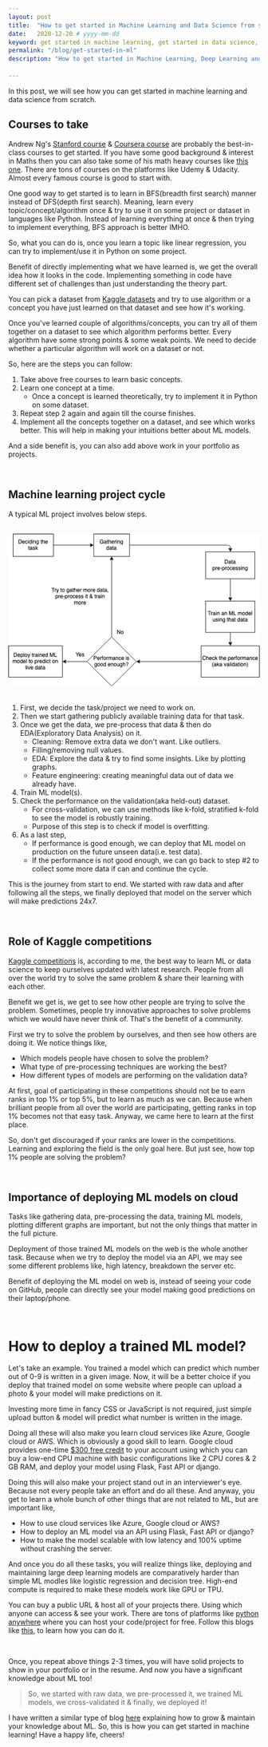 ```yaml
---
layout: post
title:  "How to get started in Machine Learning and Data Science from scratch"
date:   2020-12-20 # yyyy-mm-dd
keyword: get started in machine learning, get started in data science, learn machine learning, Machine Learning, Artificial Intelligence, Data Science, Experience, Beginner 
permalink: "/blog/get-started-in-ml"
description: "How to get started in Machine Learning, Deep Learning and Data Science from scratch"

---
```


In this post, we will see how you can get started in machine learning and data science from scratch. 

## Courses to take

Andrew Ng's [Stanford course](https://youtu.be/jGwO_UgTS7I) & [Coursera course](https://www.coursera.org/learn/machine-learning) are probably the best-in-class courses to get started.
If you have some good background & interest in Maths then you can also take some of his math heavy courses like [this one](https://youtu.be/UzxYlbK2c7E).
There are tons of courses on the platforms like Udemy & Udacity. Almost every famous course is good to start with.  

One good way to get started is to learn in BFS(breadth first search) manner instead of DFS(depth first search). Meaning, learn every topic/concept/algorithm once & try to use it on some project or dataset in languages like Python.
Instead of learning everything at once & then trying to implement everything, BFS approach is better IMHO.

So, what you can do is, once you learn a topic like linear regression, you can try to implement/use it in Python on some project.

Benefit of directly implementing what we have learned is, we get the overall idea how it looks in the code. Implementing something in code have different set of challenges than just understanding the theory part.

You can pick a dataset from [Kaggle datasets](https://www.kaggle.com/datasets) and try to use algorithm or a concept you have just learned on that dataset and see how it's working. 

Once you've learned couple of algorithms/concepts, you can try all of them together on a dataset to see which algorithm performs better. Every algorithm have some strong points & some weak points.
We need to decide whether a particular algorithm will work on a dataset or not.

So, here are the steps you can follow:
1. Take above free courses to learn basic concepts.
2. Learn one concept at a time. 
    - Once a concept is learned theoretically, try to implement it in Python on some dataset.
3. Repeat step 2 again and again till the course finishes.
4. Implement all the concepts together on a dataset, and see which works better. This will help in making your intuitions better about ML models.

And a side benefit is, you can also add above work in your portfolio as projects.

<br/>

## Machine learning project cycle

A typical ML project involves below steps.

<br/>

<center><img src="../assets/ml-cycle.png"/></center>

<br/>

1. First, we decide the task/project we need to work on.
2. Then we start gathering publicly available training data for that task.
3. Once we get the data, we pre-process that data & then do EDA(Exploratory Data Analysis) on it.
    - Cleaning: Remove extra data we don't want. Like outliers.
    - Filling/removing null values.
    - EDA: Explore the data & try to find some insights. Like by plotting graphs.
    - Feature engineering: creating meaningful data out of data we already have.
4. Train ML model(s).
5. Check the performance on the validation(aka held-out) dataset.
    - For cross-validation, we can use methods like k-fold, stratified k-fold to see the model is robustly training.
    - Purpose of this step is to check if model is overfitting.
6. As a last step, 
    - If performance is good enough, we can deploy that ML model on production on the future unseen data(i.e. test data).
    - If the performance is not good enough, we can go back to step #2 to collect some more data if can and continue the cycle.
    
This is the journey from start to end. We started with raw data and after following all the steps, we finally deployed that model on the server which will make predictions 24x7.

<br/>

## Role of Kaggle competitions

[Kaggle competitions](https://www.kaggle.com/competitions) is, according to me, the best way to learn ML or data science to keep ourselves updated with latest research.
People from all over the world try to solve the same problem & share their learning with each other. 

Benefit we get is, we get to see how other people are trying to solve the problem. Sometimes, people try innovative approaches to solve problems which we would have never think of. That's the benefit of a community.

First we try to solve the problem by ourselves, and then see how others are doing it. We notice things like, 
- Which models people have chosen to solve the problem?
- What type of pre-processing techniques are working the best?
- How different types of models are performing on the validation data?

At first, goal of participating in these competitions should not be to earn ranks in top 1% or top 5%, but to learn as much as we can.
Because when brilliant people from all over the world are participating, getting ranks in top 1% becomes not that easy task. Anyway, we came here to learn at the first place.

So, don't get discouraged if your ranks are lower in the competitions. Learning and exploring the field is the only goal here. But just see, how top 1% people are solving the problem?

<br/>

## Importance of deploying ML models on cloud

Tasks like gathering data, pre-processing the data, training ML models, plotting different graphs are important, but not the only things that matter in the full picture.

Deployment of those trained ML models on the web is the whole another task. Because when we try to deploy the model via an API, we may see some different problems like, high latency, breakdown the server etc.

Benefit of deploying the ML model on web is, instead of seeing your code on GitHub, people can directly see your model making good predictions on their laptop/phone.

<br/>

# How to deploy a trained ML model?

Let's take an example. You trained a model which can predict which number out of 0-9 is written in a given image.
Now, it will be a better choice if you deploy that trained model on some website where people can upload a photo & your model will make predictions on it.

Investing more time in fancy CSS or JavaScript is not required, just simple upload button & model will predict what number is written in the image.

Doing all these will also make you learn cloud services like Azure, Google cloud or AWS. Which is obviously a good skill to learn.
Google cloud provides one-time [$300 free credit](https://cloud.google.com/free) to your account using which you can buy a low-end CPU machine with basic configurations like 2 CPU cores & 2 GB RAM, and deploy your model using Flask, Fast API or django.

Doing this will also make your project stand out in an interviewer's eye. Because not every people take an effort and do all these.
And anyway, you get to learn a whole bunch of other things that are not related to ML, but are important like,
- How to use cloud services like Azure, Google cloud or AWS?
- How to deploy an ML model via an API using Flask, Fast API or django?
- How to make the model scalable with low latency and 100% uptime without crashing the server.

And once you do all these tasks, you will realize things like, deploying and maintaining large deep learning models are comparatively harder than simple ML modles like logistic regression and decision tree.
High-end compute is required to make these models work like GPU or TPU.

You can buy a public URL & host all of your projects there. Using which anyone can access & see your work. There are tons of platforms like [python anywhere](https://www.pythonanywhere.com/) where you can host your code/project for free. Follow this blogs like [this](https://medium.com/analytics-vidhya/how-to-deploy-simple-machine-learning-models-for-free-56cdccc62b8d), to learn how you can do it.

<br/>

Once, you repeat above things 2-3 times, you will have solid projects to show in your portfolio or in the resume. And now you have a significant knowledge about ML too!  
  
> So, we started with raw data, we pre-processed it, we trained ML models, we cross-validated it & finally, we deployed it! 

I have written a similar type of blog [here](https://prashantkikani.com/blog/7-month-ml-journey) explaining how to grow & maintain your knowledge about ML.
So, this is how you can get started in machine learning! Have a happy life, cheers!
       